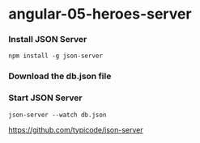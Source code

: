# angular-05-heroes-server

### Install JSON Server

~~~
npm install -g json-server
~~~

### Download the db.json file



### Start JSON Server

~~~
json-server --watch db.json
~~~

https://github.com/typicode/json-server
